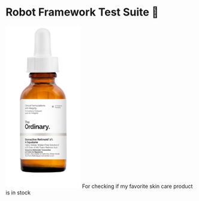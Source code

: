 # Robot Framework Test Suite :robot:
<img src="skincare.jpg" width="200">
For checking if my favorite skin care product is in stock

